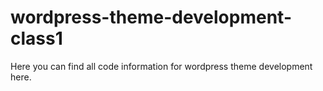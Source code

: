 # wordpress-theme-development-class1
Here you can find all code information for wordpress theme development here.
